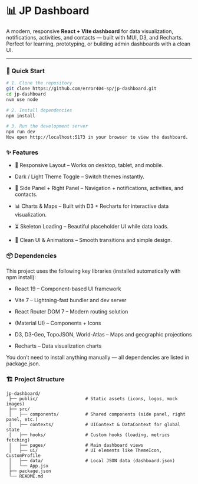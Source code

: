 # 📊 JP Dashboard

A modern, responsive **React + Vite dashboard** for data visualization, notifications, activities, and contacts — built with MUI, D3, and Recharts.  
Perfect for learning, prototyping, or building admin dashboards with a clean UI.

---

### 🚀 Quick Start

```bash
# 1. Clone the repository
git clone https://github.com/error404-sp/jp-dashboard.git
cd jp-dashboard
nvm use node

# 2. Install dependencies
npm install

# 3. Run the development server
npm run dev
Now open http://localhost:5173 in your browser to view the dashboard.
```

### ✨ Features

- 📱 Responsive Layout – Works on desktop, tablet, and mobile.

- Dark / Light Theme Toggle – Switch themes instantly.

- 🧭 Side Panel + Right Panel – Navigation + notifications, activities, and contacts.

- 📊 Charts & Maps – Built with D3 + Recharts for interactive data visualization.

- ⏳ Skeleton Loading – Beautiful placeholder UI while data loads.

- 🎨 Clean UI & Animations – Smooth transitions and simple design.

### 📦 Dependencies

This project uses the following key libraries (installed automatically with npm install):

- React 19 – Component-based UI framework

- Vite 7 – Lightning-fast bundler and dev server

- React Router DOM 7 – Modern routing solution

- (Material UI) – Components + Icons

- D3, D3-Geo, TopoJSON, World-Atlas – Maps and geographic projections

- Recharts – Data visualization charts

You don’t need to install anything manually — all dependencies are listed in package.json.

### 🏗 Project Structure

```
jp-dashboard/
 ├── public/                  # Static assets (icons, logos, mock images)
 ├── src/
 │   ├── components/          # Shared components (side panel, right panel, etc.)
 │   ├── contexts/            # UIContext & DataContext for global state
 │   ├── hooks/               # Custom hooks (loading, metrics fetching)
 │   ├── pages/               # Main dashboard views
 │   ├── ui/                  # UI elements like ThemeIcon, CustomProfile
 │   ├── data/                # Local JSON data (dashboard.json)
 │   └── App.jsx
 ├── package.json
 └── README.md
```
